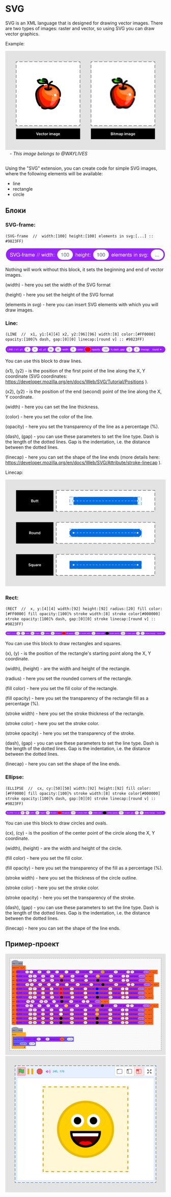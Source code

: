 # SVG

SVG is an XML language that is designed for drawing vector images. There are two types of images: raster and vector, so using SVG you can draw vector graphics.

Example:

<img src="https://github.com/WAYLIVES/my-extensions/blob/main/extensions/SVG/doc/11.png">
&emsp;<i>- This image belongs to @WAYLIVES</i>

##  

Using the "SVG" extension, you can create code for simple SVG images, where the following elements will be available:
- line
- rectangle
- circle

## Блоки
### SVG-frame:
```scratch
(SVG-frame  //  width:[100] height:[100] elements in svg:[...] :: #9823FF)
```
<img src="https://github.com/WAYLIVES/my-extensions/blob/main/extensions/SVG/doc/s1.svg">

Nothing will work without this block, it sets the beginning and end of vector images.

(width) - here you set the width of the SVG format

(height) - here you set the height of the SVG format

(elements in svg) - here you can insert SVG elements with which you will draw images.

### Line:

```scratch
(LINE  //  x1, y1:[4][4] x2, y2:[96][96] width:[8] color:[#FF0000] opacity:[100]% dash, gap:[0][0] linecap:[round v] :: #9823FF)
```
<img src="https://github.com/WAYLIVES/my-extensions/blob/main/extensions/SVG/doc/s2.svg">

You can use this block to draw lines.

(x1), (y2) - is the position of the first point of the line along the X, Y coordinate (SVG coordinates: https://developer.mozilla.org/en/docs/Web/SVG/Tutorial/Positions ).

(x2), (y2) - is the position of the end (second) point of the line along the X, Y coordinate.

(width) - here you can set the line thickness.

(color) - here you set the color of the line.

(opacity) - here you set the transparency of the line as a percentage (%).

(dash), (gap) - you can use these parameters to set the line type. Dash is the length of the dotted lines. Gap is the indentation, i.e. the distance between the dotted lines. 

(linecap) - here you can set the shape of the line ends (more details here: https://developer.mozilla.org/en/docs/Web/SVG/Attribute/stroke-linecap ).

Linecap:

<img src="https://github.com/WAYLIVES/my-extensions/blob/main/extensions/SVG/doc/14.svg">

### Rect:

```scratch
(RECT  //  x, y:[4][4] width:[92] height:[92] radius:[20] fill color:[#FF0000] fill opacity:[100]% stroke width:[8] stroke color[#000000] stroke opacity:[100]% dash, gap:[0][0] stroke linecap:[round v] :: #9823FF)
```
<img src="https://github.com/WAYLIVES/my-extensions/blob/main/extensions/SVG/doc/s3.svg">

You can use this block to draw rectangles and squares.

(x), (y) - is the position of the rectangle's starting point along the X, Y coordinate.

(width), (height) - are the width and height of the rectangle.

(radius) - here you set the rounded corners of the rectangle.

(fill color) - here you set the fill color of the rectangle.

(fill opacity) - here you set the transparency of the rectangle fill as a percentage (%).

(stroke width) - here you set the stroke thickness of the rectangle.

(stroke color) - here you set the stroke color.

(stroke opacity) - here you set the transparency of the stroke.

(dash), (gap) - you can use these parameters to set the line type. Dash is the length of the dotted lines. Gap is the indentation, i.e. the distance between the dotted lines. 

(linecap) - here you can set the shape of the line ends.

### Ellipse:

```scratch
(ELLIPSE  //  cx, cy:[50][50] width:[92] height:[92] fill color:[#FF0000] fill opacity:[100]% stroke width:[8] stroke color[#000000] stroke opacity:[100]% dash, gap:[0][0] stroke linecap:[round v] :: #9823FF)
```
<img src="https://github.com/WAYLIVES/my-extensions/blob/main/extensions/SVG/doc/s4.svg">

You can use this block to draw circles and ovals.

(cx), (cy) - is the position of the center point of the circle along the X, Y coordinate.

(width), (height) - are the width and height of the circle.

(fill color) - here you set the fill color.

(fill opacity) - here you set the transparency of the fill as a percentage (%).

(stroke width) - here you set the thickness of the circle outline.

(stroke color) - here you set the stroke color.

(stroke opacity) - here you set the transparency of the stroke.

(dash), (gap) - you can use these parameters to set the line type. Dash is the length of the dotted lines. Gap is the indentation, i.e. the distance between the dotted lines. 

(linecap) - here you can set the shape of the line ends.

## Пример-проект

<img src="https://github.com/WAYLIVES/my-extensions/blob/main/extensions/SVG/doc/12.png">
<img src="https://github.com/WAYLIVES/my-extensions/blob/main/extensions/SVG/doc/13.png">
